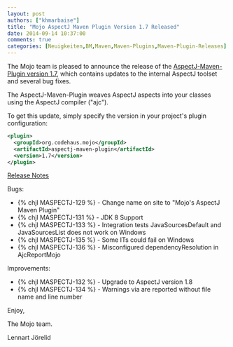 ```yaml
---
layout: post
authors: ["khmarbaise"]
title: "Mojo AspectJ Maven Plugin Version 1.7 Released"
date: 2014-09-14 10:37:00
comments: true
categories: [Neuigkeiten,BM,Maven,Maven-Plugins,Maven-Plugin-Releases]
---
```

The Mojo team is pleased to announce the release of the
[AspectJ-Maven-Plugin version 1.7](http://mojo.codehaus.org/aspectj-maven-plugin/), 
which contains updates to the internal AspectJ toolset and several bug fixes.

The AspectJ-Maven-Plugin weaves AspectJ aspects into
your classes using the AspectJ compiler ("ajc").

To get this update, simply specify the version in your project's plugin
configuration:

``` xml
<plugin>
  <groupId>org.codehaus.mojo</groupId>
  <artifactId>aspectj-maven-plugin</artifactId>
  <version>1.7</version>
</plugin>
```
<!-- more -->

[Release Notes](http://jira.codehaus.org/secure/ReleaseNote.jspa?projectId=11781&version=19839)

Bugs:

 * {% chjl MASPECTJ-129 %} - Change name on site to "Mojo's AspectJ Maven Plugin"
 * {% chjl MASPECTJ-131 %} - JDK 8 Support
 * {% chjl MASPECTJ-133 %} - Integration tests JavaSourcesDefault and JavaSourcesList does not work on Windows
 * {% chjl MASPECTJ-135 %} - Some ITs could fail on Windows
 * {% chjl MASPECTJ-136 %} - Misconfigured dependencyResolution in AjcReportMojo

Improvements:

 * {% chjl MASPECTJ-132 %} - Upgrade to AspectJ version 1.8
 * {% chjl MASPECTJ-134 %} - Warnings via <warn> are reported without file name and line number


Enjoy,

The Mojo team.

Lennart Jörelid
